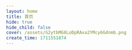 ```yaml
---
layout: home
title: 首页
hide: true
hide_child: false
cover: /assets/G2ytbMG8LoDpRAxa2YMcy6Gdnmb.png
create_time: 1711551874
---
```

